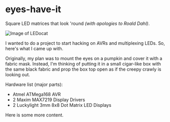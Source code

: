 # eyes-have-it
Square LED matrices that look 'round _(with apologies to Roald Dahl)_.

![Image of LEDocat](https://github.com/gtempus/eyes-have-it/blob/master/docs/images/IMG_7214.JPG)

I wanted to do a project to start hacking on AVRs and multiplexing LEDs. So, here's what I came up with.

Originally, my plan was to mount the eyes on a pumpkin and cover it with a fabric mask. Instead, I'm thinking of putting it in a small cigar-like box with the same black fabric and prop the box top open as if the creepy crawly is looking out.

Hardware list (major parts):
* Atmel ATMega168 AVR
* 2 Maxim MAX7219 Display Drivers
* 2 Luckylight 3mm 8x8 Dot Matrix LED Displays

Here is some more content.
